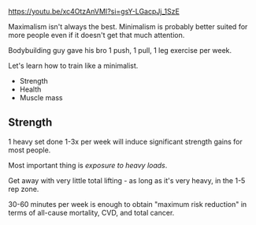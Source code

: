 https://youtu.be/xc4OtzAnVMI?si=gsY-LGacpJj_1SzE

Maximalism isn't always the best.  Minimalism is probably better suited for more people even if it doesn't get that much attention.

Bodybuilding guy gave his bro 1 push, 1 pull, 1 leg exercise per week.

Let's learn how to train like a minimalist.

- Strength
- Health
- Muscle mass
## Strength

1 heavy set done 1-3x per week will induce significant strength gains for most people.

Most important thing is *exposure to heavy loads*.

Get away with very little total lifting - as long as it's very heavy, in the 1-5 rep zone.

30-60 minutes per week is enough to obtain "maximum risk reduction" in terms of all-cause mortality, CVD, and total cancer.

